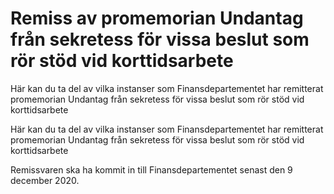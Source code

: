 # Remiss av promemorian Undantag från sekretess för vissa beslut som rör stöd vid korttidsarbete

Här kan du ta del av vilka instanser som Finansdepartementet har remitterat promemorian Undantag från sekretess för vissa beslut som rör stöd vid korttidsarbete

Här kan du ta del av vilka instanser som Finansdepartementet har remitterat promemorian Undantag från sekretess för vissa beslut som rör stöd vid korttidsarbete

Remissvaren ska ha kommit in till Finansdepartementet senast den 9 december 2020.
